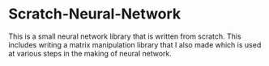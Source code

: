 # Scratch-Neural-Network
This is a small neural network library that is written from scratch.
This includes writing a matrix manipulation library that I also made which is used at various steps in the making of neural network.
